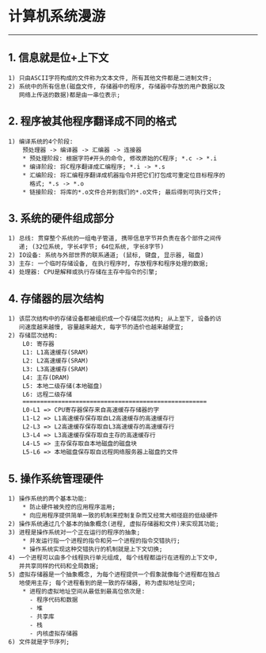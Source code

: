 # **计算机系统漫游**
***



## **1. 信息就是位+上下文**
    1) 只由ASCII字符构成的文件称为文本文件, 所有其他文件都是二进制文件;
    2) 系统中的所有信息(磁盘文件, 存储器中的程序, 存储器中存放的用户数据以及
       网络上传送的数据)都是由一串位表示;


## **2. 程序被其他程序翻译成不同的格式**
    1) 编译系统的4个阶段:
        预处理器 -> 编译器 -> 汇编器 -> 连接器
        * 预处理阶段: 根据字符#开头的命令, 修改原始的C程序; *.c -> *.i
        * 编译阶段: 将C程序翻译成汇编程序; *.i -> *.s
        * 汇编阶段: 将汇编程序翻译成机器指令并把它们打包成可重定位目标程序的
          格式; *.s -> *.o
        * 链接阶段: 将库的*.o文件合并到我们的*.o文件; 最后得到可执行文件;


## **3. 系统的硬件组成部分**
    1) 总线: 贯穿整个系统的一组电子管道, 携带信息字节并负责在各个部件之间传
       递; (32位系统, 字长4字节; 64位系统, 字长8字节)
    2) IO设备: 系统与外部世界的联系通道; (鼠标, 键盘, 显示器, 磁盘)
    3) 主存: 一个临时存储设备, 在执行程序时, 存放程序和程序处理的数据;
    4) 处理器: CPU是解释或执行存储在主存中指令的引擎;


## **4. 存储器的层次结构**
    1) 该层次结构中的存储设备都被组织成一个存储层次结构; 从上至下, 设备的访
       问速度越来越慢, 容量越来越大, 每字节的造价也越来越便宜;
    2) 存储层次结构:
        L0: 寄存器
        L1: L1高速缓存(SRAM)
        L2: L2高速缓存(SRAM)
        L3: L3高速缓存(SRAM)
        L4: 主存(DRAM)
        L5: 本地二级存储(本地磁盘)
        L6: 远程二级存储
        ====================================================
        L0-L1 => CPU寄存器保存来自高速缓存存储器的字
        L1-L2 => L1高速缓存保存取自L2高速缓存的高速缓存行
        L2-L3 => L2高速缓存保存取自L3高速缓存的高速缓存行
        L3-L4 => L3高速缓存保存取自主存的高速缓存行
        L4-L5 => 主存保存取自本地磁盘的磁盘块
        L5-L6 => 本地磁盘保存取自远程网络服务器上磁盘的文件


## **5. 操作系统管理硬件**
    1) 操作系统的两个基本功能:
        * 防止硬件被失控的应用程序滥用;
        * 向应用程序提供简单一致的机制来控制复杂而又经常大相径庭的低级硬件
    2) 操作系统通过几个基本的抽象概念(进程, 虚拟存储器和文件)来实现其功能;
    3) 进程是操作系统对一个正在运行的程序的抽象;
        * 并发运行指一个进程的指令和另一个进程的指令交错执行;
        * 操作系统实现这种交错执行的机制就是上下文切换;
    4) 一个进程可以由多个线程执行单元组成, 每个线程都运行在进程的上下文中, 
       并共享同样的代码和全局数据;
    5) 虚拟存储器是一个抽象概念, 为每个进程提供一个假象就像每个进程都在独占
       地使用主存; 每个进程看到的是一致的存储器, 称为虚拟地址空间;
        * 进程的虚拟地址空间从最低到最高位依次是:
          - 程序代码和数据
          - 堆
          - 共享库
          - 栈
          - 内核虚拟存储器
    6) 文件就是字节序列;
